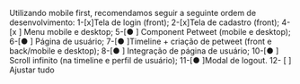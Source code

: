 Utilizando mobile first, recomendamos seguir a seguinte ordem de desenvolvimento:
1-[x]Tela de login (front);
2-[x]Tela de cadastro (front);
4-[x ] Menu mobile e desktop;
5-[● ] Component Petweet (mobile e desktop);
6-[● ] Página de usuário;
7-[● ]Timeline + criação de petweet (front e back/mobile e desktop);
8-[● ] Integração de página de usuário;
10-[● ] Scroll infinito (na timeline e perfil de usuário);
11-[● ]Modal de logout.
12- [ ] Ajustar tudo